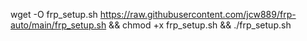    wget -O frp_setup.sh https://raw.githubusercontent.com/jcw889/frp-auto/main/frp_setup.sh && chmod +x frp_setup.sh && ./frp_setup.sh 
